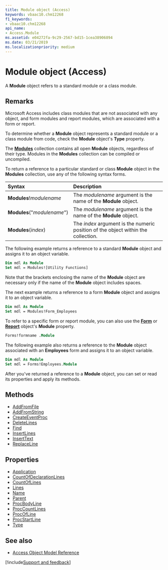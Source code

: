 ```yaml
---
title: Module object (Access)
keywords: vbaac10.chm12268
f1_keywords:
- vbaac10.chm12268
api_name:
- Access.Module
ms.assetid: e04272fa-9c29-2567-bd15-1cea38906894
ms.date: 03/21/2019
ms.localizationpriority: medium
---
```



# Module object (Access)

A **Module** object refers to a standard module or a class module.


## Remarks

Microsoft Access includes class modules that are not associated with any object, and form modules and report modules, which are associated with a form or report.

To determine whether a **Module** object represents a standard module or a class module from code, check the **Module** object's **Type** property.

The **[Modules](Access.Modules.md)** collection contains all open **Module** objects, regardless of their type. Modules in the **Modules** collection can be compiled or uncompiled.

To return a reference to a particular standard or class **Module** object in the **Modules** collection, use any of the following syntax forms.

|Syntax|Description|
|:-----|:-----|
|**Modules**!_modulename_|The _modulename_ argument is the name of the **Module** object.|
|**Modules**("_modulename_")|The _modulename_ argument is the name of the **Module** object.|
|**Modules**(_index_)|The _index_ argument is the numeric position of the object within the collection.|

The following example returns a reference to a standard **Module** object and assigns it to an object variable.

```vb
Dim mdl As Module 
Set mdl = Modules![Utility Functions]
```

Note that the brackets enclosing the name of the **Module** object are necessary only if the name of the **Module** object includes spaces.

The next example returns a reference to a form **Module** object and assigns it to an object variable.

```vb
Dim mdl As Module 
Set mdl = Modules!Form_Employees
```

To refer to a specific form or report module, you can also use the **[Form](Access.Form.md)** or **[Report](Access.Report.md)** object's **Module** property.

```vb
Forms!formname .Module
```

The following example also returns a reference to the **Module** object associated with an **Employees** form and assigns it to an object variable.

```vb
Dim mdl As Module 
Set mdl = Forms!Employees.Module
```

After you've returned a reference to a **Module** object, you can set or read its properties and apply its methods.


## Methods

- [AddFromFile](Access.Module.AddFromFile.md)
- [AddFromString](Access.Module.AddFromString.md)
- [CreateEventProc](Access.Module.CreateEventProc.md)
- [DeleteLines](Access.Module.DeleteLines.md)
- [Find](Access.Module.Find.md)
- [InsertLines](Access.Module.InsertLines.md)
- [InsertText](Access.Module.InsertText.md)
- [ReplaceLine](Access.Module.ReplaceLine.md)

## Properties

- [Application](Access.Module.Application.md)
- [CountOfDeclarationLines](Access.Module.CountOfDeclarationLines.md)
- [CountOfLines](Access.Module.CountOfLines.md)
- [Lines](Access.Module.Lines.md)
- [Name](Access.Module.Name.md)
- [Parent](Access.Module.Parent.md)
- [ProcBodyLine](Access.Module.ProcBodyLine.md)
- [ProcCountLines](Access.Module.ProcCountLines.md)
- [ProcOfLine](Access.Module.ProcOfLine.md)
- [ProcStartLine](Access.Module.ProcStartLine.md)
- [Type](Access.Module.Type.md)

## See also

- [Access Object Model Reference](overview/Access/object-model.md)


[!include[Support and feedback](~/includes/feedback-boilerplate.md)]
